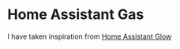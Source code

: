 # Home Assistant Gas

I have taken inspiration from [Home Assistant Glow](https://github.com/klaasnicolaas/home-assistant-glow)
